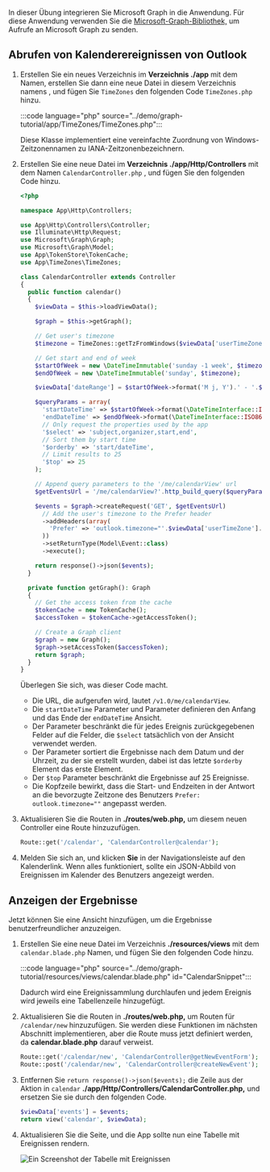 <!-- markdownlint-disable MD002 MD041 -->

In dieser Übung integrieren Sie Microsoft Graph in die Anwendung. Für diese Anwendung verwenden Sie die [Microsoft-Graph-Bibliothek,](https://github.com/microsoftgraph/msgraph-sdk-php) um Aufrufe an Microsoft Graph zu senden.

## <a name="get-calendar-events-from-outlook"></a>Abrufen von Kalenderereignissen von Outlook

1. Erstellen Sie ein neues Verzeichnis im **Verzeichnis ./app** mit dem Namen, erstellen Sie dann eine neue Datei in diesem Verzeichnis namens , und fügen Sie `TimeZones` den folgenden Code `TimeZones.php` hinzu.

    :::code language="php" source="../demo/graph-tutorial/app/TimeZones/TimeZones.php":::

    Diese Klasse implementiert eine vereinfachte Zuordnung von Windows-Zeitzonennamen zu IANA-Zeitzonenbezeichnern.

1. Erstellen Sie eine neue Datei im **Verzeichnis ./app/Http/Controllers** mit dem Namen `CalendarController.php` , und fügen Sie den folgenden Code hinzu.

    ```php
    <?php

    namespace App\Http\Controllers;

    use App\Http\Controllers\Controller;
    use Illuminate\Http\Request;
    use Microsoft\Graph\Graph;
    use Microsoft\Graph\Model;
    use App\TokenStore\TokenCache;
    use App\TimeZones\TimeZones;

    class CalendarController extends Controller
    {
      public function calendar()
      {
        $viewData = $this->loadViewData();

        $graph = $this->getGraph();

        // Get user's timezone
        $timezone = TimeZones::getTzFromWindows($viewData['userTimeZone']);

        // Get start and end of week
        $startOfWeek = new \DateTimeImmutable('sunday -1 week', $timezone);
        $endOfWeek = new \DateTimeImmutable('sunday', $timezone);

        $viewData['dateRange'] = $startOfWeek->format('M j, Y').' - '.$endOfWeek->format('M j, Y');

        $queryParams = array(
          'startDateTime' => $startOfWeek->format(\DateTimeInterface::ISO8601),
          'endDateTime' => $endOfWeek->format(\DateTimeInterface::ISO8601),
          // Only request the properties used by the app
          '$select' => 'subject,organizer,start,end',
          // Sort them by start time
          '$orderby' => 'start/dateTime',
          // Limit results to 25
          '$top' => 25
        );

        // Append query parameters to the '/me/calendarView' url
        $getEventsUrl = '/me/calendarView?'.http_build_query($queryParams);

        $events = $graph->createRequest('GET', $getEventsUrl)
          // Add the user's timezone to the Prefer header
          ->addHeaders(array(
            'Prefer' => 'outlook.timezone="'.$viewData['userTimeZone'].'"'
          ))
          ->setReturnType(Model\Event::class)
          ->execute();

        return response()->json($events);
      }

      private function getGraph(): Graph
      {
        // Get the access token from the cache
        $tokenCache = new TokenCache();
        $accessToken = $tokenCache->getAccessToken();

        // Create a Graph client
        $graph = new Graph();
        $graph->setAccessToken($accessToken);
        return $graph;
      }
    }
    ```

    Überlegen Sie sich, was dieser Code macht.

    - Die URL, die aufgerufen wird, lautet `/v1.0/me/calendarView`.
    - Die `startDateTime` Parameter und Parameter definieren den Anfang und das Ende der `endDateTime` Ansicht.
    - Der Parameter beschränkt die für jedes Ereignis zurückgegebenen Felder auf die Felder, die `$select` tatsächlich von der Ansicht verwendet werden.
    - Der Parameter sortiert die Ergebnisse nach dem Datum und der Uhrzeit, zu der sie erstellt wurden, dabei ist das letzte `$orderby` Element das erste Element.
    - Der `$top` Parameter beschränkt die Ergebnisse auf 25 Ereignisse.
    - Die Kopfzeile bewirkt, dass die Start- und Endzeiten in der Antwort an die bevorzugte Zeitzone des Benutzers `Prefer: outlook.timezone=""` angepasst werden.

1. Aktualisieren Sie die Routen in **./routes/web.php,** um diesem neuen Controller eine Route hinzuzufügen.

    ```php
    Route::get('/calendar', 'CalendarController@calendar');
    ```

1. Melden Sie sich an, und klicken **Sie** in der Navigationsleiste auf den Kalenderlink. Wenn alles funktioniert, sollte ein JSON-Abbild von Ereignissen im Kalender des Benutzers angezeigt werden.

## <a name="display-the-results"></a>Anzeigen der Ergebnisse

Jetzt können Sie eine Ansicht hinzufügen, um die Ergebnisse benutzerfreundlicher anzuzeigen.

1. Erstellen Sie eine neue Datei im Verzeichnis **./resources/views** mit dem `calendar.blade.php` Namen, und fügen Sie den folgenden Code hinzu.

    :::code language="php" source="../demo/graph-tutorial/resources/views/calendar.blade.php" id="CalendarSnippet":::

    Dadurch wird eine Ereignissammlung durchlaufen und jedem Ereignis wird jeweils eine Tabellenzeile hinzugefügt.

1. Aktualisieren Sie die Routen in **./routes/web.php,** um Routen für `/calendar/new` hinzuzufügen. Sie werden diese Funktionen im nächsten Abschnitt implementieren, aber die Route muss jetzt definiert werden, da **calendar.blade.php** darauf verweist.

    ```php
    Route::get('/calendar/new', 'CalendarController@getNewEventForm');
    Route::post('/calendar/new', 'CalendarController@createNewEvent');
    ```

1. Entfernen Sie `return response()->json($events);` die Zeile aus der Aktion in `calendar` **./app/Http/Controllers/CalendarController.php,** und ersetzen Sie sie durch den folgenden Code.

    ```php
    $viewData['events'] = $events;
    return view('calendar', $viewData);
    ```

1. Aktualisieren Sie die Seite, und die App sollte nun eine Tabelle mit Ereignissen rendern.

    ![Ein Screenshot der Tabelle mit Ereignissen](./images/add-msgraph-01.png)
